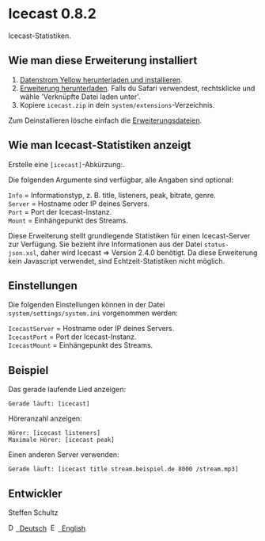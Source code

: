 Icecast 0.8.2
=============
Icecast-Statistiken.

## Wie man diese Erweiterung installiert

1. [Datenstrom Yellow herunterladen und installieren](https://github.com/datenstrom/yellow/).
2. [Erweiterung herunterladen](https://github.com/schulle4u/yellow-extensions-schulle4u/raw/master/zip/icecast.zip). Falls du Safari verwendest, rechtsklicke und wähle 'Verknüpfte Datei laden unter'.
3. Kopiere `icecast.zip` in dein `system/extensions`-Verzeichnis.

Zum Deinstallieren lösche einfach die [Erweiterungsdateien](extension.ini).

## Wie man Icecast-Statistiken anzeigt

Erstelle eine `[icecast]`-Abkürzung:. 

Die folgenden Argumente sind verfügbar, alle Angaben sind optional:

`Info` = Informationstyp, z. B. title, listeners, peak, bitrate, genre.  
`Server` = Hostname oder IP deines Servers.  
`Port` = Port der Icecast-Instanz.  
`Mount` = Einhängepunkt des Streams. 

Diese Erweiterung stellt grundlegende Statistiken für einen Icecast-Server zur Verfügung. Sie bezieht ihre Informationen aus der Datei `status-json.xsl`, daher wird Icecast => Version 2.4.0 benötigt. Da diese Erweiterung kein Javascript verwendet, sind Echtzeit-Statistiken nicht möglich. 

## Einstellungen

Die folgenden Einstellungen können in der Datei `system/settings/system.ini` vorgenommen werden:

`IcecastServer` = Hostname oder IP deines Servers.  
`IcecastPort` = Port der Icecast-Instanz.  
`IcecastMount` = Einhängepunkt des Streams. 

## Beispiel

Das gerade laufende Lied anzeigen:

    Gerade läuft: [icecast]

Höreranzahl anzeigen:

    Hörer: [icecast listeners]  
    Maximale Hörer: [icecast peak]

Einen anderen Server verwenden: 

    Gerade läuft: [icecast title stream.beispiel.de 8000 /stream.mp3]


## Entwickler

Steffen Schultz

<p>
<a href="README-de.md"><img src="https://raw.githubusercontent.com/datenstrom/yellow-extensions/master/website/media/images/language-de.png" width="15" height="15" alt="Deutsch">&nbsp; Deutsch</a>&nbsp;
<a href="README.md"><img src="https://raw.githubusercontent.com/datenstrom/yellow-extensions/master/website/media/images/language-en.png" width="15" height="15" alt="English">&nbsp; English</a>&nbsp;
</p>
